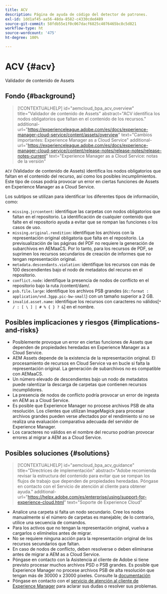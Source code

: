 ```yaml
---
title: ACV
description: Página de ayuda de código del detector de patrones.
exl-id: 1dd1af45-aa56-48da-8582-c4330cded489
source-git-commit: 58fdb55e1f0c067dacf6825c4076465bc8c5d821
workflow-type: ht
source-wordcount: '475'
ht-degree: 100%

---
```


# ACV {#acv}

Validador de contenido de Assets

## Fondo {#background}

>[!CONTEXTUALHELP]
>id="aemcloud_bpa_acv_overview"
>title="Validador de contenido de Assets"
>abstract="ACV identifica los nodos obligatorios que faltan en el contenido de los recursos."
>additional-url="https://experienceleague.adobe.com/es/docs/experience-manager-cloud-service/content/assets/overview" text="Cambios importantes: Experience Manager as a Cloud Service"
>additional-url="https://experienceleague.adobe.com/es/docs/experience-manager-cloud-service/content/release-notes/release-notes/release-notes-current" text="Experience Manager as a Cloud Service: notas de la versión"

`ACV` (Validador de contenido de Assets) identifica los nodos obligatorios que faltan en el contenido del recurso, así como los posibles incumplimientos. Este tipo de cosas podría provocar un error en ciertas funciones de Assets en Experience Manager as a Cloud Service.

Los subtipos se utilizan para identificar los diferentes tipos de información, como:

* `missing.jcrcontent`: identifique las carpetas con nodos obligatorios que faltan en el repositorio. La identificación de cualquier contenido que falte en el repositorio ayuda a evitar que se rompan las funciones o los casos de uso.
* `missing.original.rendition`: identifique los archivos con la representación original obligatoria que falta en el repositorio. La previsualización de las páginas del PDF no requiere la generación de subarchivos en AEMaaCS. Por lo tanto, para los recursos de PDF, se suprimen los recursos secundarios de creación de informes que no tengan representación original.
* `metadata.descendants.violation`: identifique los recursos con más de 100 descendientes bajo el nodo de metadatos del recurso en el repositorio.
* `conflict.node`: identifique la presencia de nodos de conflicto en el repositorio bajo la ruta /content/dam/.
* `psb.file.large`: identifique los archivos PSB grandes (`dc:format : application/vnd.3gpp.pic-bw-small`) con un tamaño superior a 2 GB.
* `invalid.asset.name`: identifique los recursos con caracteres no válidos[`* / : [ \ ] | # % { } ? &`] en el nombre.

## Posibles implicaciones y riesgos {#implications-and-risks}

* Posiblemente provoque un error en ciertas funciones de Assets que dependen de propiedades heredadas en Experience Manager as a Cloud Service.
* AEM Assets depende de la existencia de la representación original. El procesamiento de recursos en Cloud Service va en bucle si falta la representación original. La generación de subarchivos no es compatible con AEMaaCS.
* Un número elevado de descendientes bajo un nodo de metadatos puede ralentizar la descarga de carpetas que contienen recursos incumplidores.
* La presencia de nodos de conflicto podría provocar un error de ingesta en AEM as a Cloud Service.
* Es posible que Experience Manager no procese archivos PSB de alta resolución. Los clientes que utilizan ImageMagick para procesar archivos grandes pueden verse afectados por el rendimiento si no se realiza una evaluación comparativa adecuada del servidor de Experience Manager.
* Los caracteres no válidos en el nombre del recurso podrían provocar errores al migrar a AEM as a Cloud Service.

## Posibles soluciones {#solutions}

>[!CONTEXTUALHELP]
>id="aemcloud_bpa_acv_guidance"
>title="Directrices de implementación"
>abstract="Adobe recomienda revisar la estructura del contenido para evitar que se rompan los flujos de trabajo que dependen de propiedades heredadas. Póngase en contacto con el Servicio de atención al cliente para obtener ayuda."
>additional-url="https://helpx.adobe.com/es/enterprise/using/support-for-experience-cloud.html" text="Soporte de Experience Cloud"

* Analice una carpeta si falta un nodo secundario. Cree los nodos manualmente si el número de carpetas es manejable; de lo contrario, utilice una secuencia de comandos.
* Para los activos que no tengan la representación original, vuelva a cargarlos o elimínelos antes de migrar.
* No se requiere ninguna acción para la representación original de los recursos secundarios que faltan.
* En caso de nodos de conflicto, deben resolverse o deben eliminarse antes de migrar a AEM as a Cloud Service.
* Póngase en contacto con la Asistencia al cliente de Adobe si tiene previsto procesar muchos archivos PSD o PSB grandes. Es posible que Experience Manager no procese archivos PSB de alta resolución que tengan más de 30000 x 23000 píxeles. Consulte la [documentación](https://experienceleague.adobe.com/es/docs/experience-manager-65/content/assets/extending/best-practices-for-imagemagick)
* Póngase en contacto con el [servicio de atención al cliente de Experience Manager](https://helpx.adobe.com/es/enterprise/using/support-for-experience-cloud.html) para aclarar sus dudas o resolver sus problemas.
